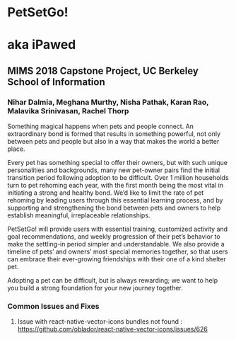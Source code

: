 # PetSetGo!
# aka iPawed

## MIMS 2018 Capstone Project, UC Berkeley School of Information
### Nihar Dalmia, Meghana Murthy, Nisha Pathak, Karan Rao, Malavika Srinivasan, Rachel Thorp

Something magical happens when pets and people connect. An extraordinary bond is formed that results in something powerful, not only between pets and people but also in a way that makes the world a better place.

Every pet has something special to offer their owners, but with such unique personalities and backgrounds, many new pet-owner pairs find the initial transition period following adoption to be difficult. Over 1 million households turn to pet rehoming each year, with the first month being the most vital in initiating a strong and healthy bond. We’d like to limit the rate of pet rehoming by leading users through this essential learning process, and by supporting and strengthening the bond between pets and owners to help establish meaningful, irreplaceable relationships.

PetSetGo! will provide users with essential training, customized activity and goal recommendations, and weekly progression of their pet’s behavior to make the settling-in period simpler and understandable. We also provide a timeline of pets’ and owners’ most special memories together, so that users can embrace their ever-growing friendships with their one of a kind shelter pet.

Adopting a pet can be difficult, but is always rewarding; we want to help you build a strong foundation for your new journey together.

### Common Issues and Fixes 
1. Issue with react-native-vector-icons bundles not found : https://github.com/oblador/react-native-vector-icons/issues/626

